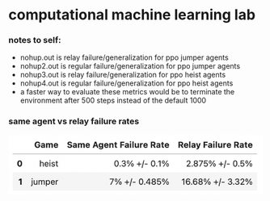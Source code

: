 # computational machine learning lab

### notes to self:
* nohup.out is relay failure/generalization for ppo jumper agents
* nohup2.out is regular failure/generalization for ppo jumper agents
* nohup3.out is relay failure/generalization for ppo heist agents
* nohup4.out is regular failure/generalization for ppo heist agents
* a faster way to evaluate these metrics would be to terminate the environment after 500 steps instead of the default 1000 

### same agent vs relay failure rates
![same agent vs relay failures](docs/relay_metrics.png)